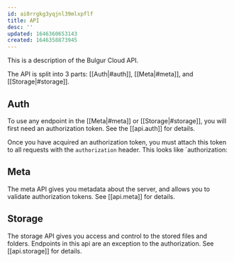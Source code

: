 ```yaml
---
id: ai0rrgkg3yqjnl39mlxpflf
title: API
desc: ''
updated: 1646360653143
created: 1646358873945
---
```


This is a description of the Bulgur Cloud API.

The API is split into 3 parts: [[Auth|#auth]], [[Meta|#meta]], and [[Storage|#storage]].

## Auth

To use any endpoint in the [[Meta|#meta]] or [[Storage|#storage]], you will first need an authorization token.
See the [[api.auth]] for details.

Once you have acquired an authorization token, you must attach this token to all
requests with the `authorization` header. This looks like `authorization: 

## Meta

The meta API gives you metadata about the server, and allows you to validate
authorization tokens. See [[api.meta]] for details.

## Storage

The storage API gives you access and control to the stored files and folders.
Endpoints in this api are an exception to the authorization. See [[api.storage]]
for details.